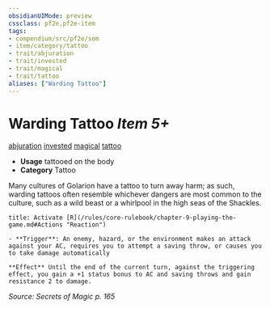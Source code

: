 ```yaml
---
obsidianUIMode: preview
cssclass: pf2e,pf2e-item
tags:
- compendium/src/pf2e/som
- item/category/tattoo
- trait/abjuration
- trait/invested
- trait/magical
- trait/tattoo
aliases: ["Warding Tattoo"]
---
```

# Warding Tattoo *Item 5+*  
[abjuration](/rules/traits/abjuration.md)  [invested](/rules/traits/invested.md)  [magical](/rules/traits/magical.md)  [tattoo](/rules/traits/tattoo-lowg.md)  

- **Usage** tattooed on the body
- **Category** Tattoo

Many cultures of Golarion have a tattoo to turn away harm; as such, warding tattoos often resemble whichever dangers are most common to the culture, such as a wild beast or a whirlpool in the high seas of the Shackles.

```ad-embed-ability
title: Activate [R](/rules/core-rulebook/chapter-9-playing-the-game.md#Actions "Reaction")

- **Trigger**: An enemy, hazard, or the environment makes an attack against your AC, requires you to attempt a saving throw, or causes you to take damage automatically

**Effect** Until the end of the current turn, against the triggering effect, you gain a +1 status bonus to AC and saving throws and gain resistance 2 to damage.
```

*Source: Secrets of Magic p. 165*
